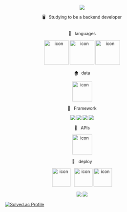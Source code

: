 
<p align="center">
<img src="https://capsule-render.vercel.app/api?type=waving&color=6182df&height=180&section=header&text=jjiione&fontSize=90" />
  </p>


<div align='center'> 🖥&nbsp&nbsp&nbspStudying to be a backend developer</div>

<br>
<p align="center">
📑&nbsp&nbsp&nbsplanguages
  </p>
<p align="center">
<img alt= "icon" wide="80" height="80" src ="https://techstack-generator.vercel.app/js-icon.svg">
<img alt= "icon" wide="80" height="80" src ="https://techstack-generator.vercel.app/python-icon.svg">
<img alt= "icon" wide="80" height="80" src ="https://techstack-generator.vercel.app/java-icon.svg">
  </p>
 <p align="center">
🏠&nbsp&nbspdata
  </p>
<p align="center">
<img alt= "icon" wide="65" height="65" src ="https://techstack-generator.vercel.app/mysql-icon.svg">
 
  </p> 
  
  <p align="center">
🛵 &nbsp&nbspFramework
  </p>
<p align="center">
  <img src="https://img.shields.io/badge/Spring-000000?logo=Spring">
  <img src="https://img.shields.io/badge/SpringBoot-FFFFFF?logo=SpringBoot">
  <img src="https://img.shields.io/badge/Flutter-02569B?logo=Flutter">
  <img src="https://img.shields.io/badge/Vue.js-FC08D?logo=Vue.js">
  
  </p>
  
<p align="center">
🛵 &nbsp&nbspAPIs
  </p>
<p align="center">
<img alt= "icon" wide="65" height="65" src ="https://techstack-generator.vercel.app/restapi-icon.svg">
  </p>
<p align="center">
🚀 &nbsp&nbspdeploy
  </p>
<p align="center">
<img alt= "icon" wide="60" height="60" src="https://techstack-generator.vercel.app/aws-icon.svg">
&nbsp
<img alt= "icon" wide="60" height="60" src="https://lirp.cdn-website.com/aa0ef369/dms3rep/multi/opt/google-cloud-icon-570w.png">
<img alt= "icon" wide="60" height="60" src ="https://techstack-generator.vercel.app/github-icon.svg">
  
</p>
<p align="center">
<img src="https://img.shields.io/badge/Firebase-FFFFFF?logo=Firebase">
 <img src="https://img.shields.io/badge/Gitlab-000000?logo=Gitlab">
  </p>

[![Solved.ac Profile](http://mazassumnida.wtf/api/v2/generate_badge?boj=javva)](https://solved.ac/javva/)

<!--
<div>
<img src="https://github-readme-stats.vercel.app/api?username=yeongkyo1997&show_icons=true&count_private=true&theme=swift" height="150">
<img src="https://github-readme-stats.vercel.app/api/top-langs/?username=yeongkyo1997&layout=compact&hide_border=true&theme=swift" height="150">
</div>
-->

<!--
**jjiione/jjiione** is a ✨ _special_ ✨ repository because its `README.md` (this file) appears on your GitHub profile.

Here are some ideas to get you started:

- 🔭 I’m currently working on ...
- 🌱 I’m currently learning ...
- 👯 I’m looking to collaborate on ...
- 🤔 I’m looking for help with ...
- 💬 Ask me about ...
- 📫 How to reach me: ...
- 😄 Pronouns: ...
- ⚡ Fun fact: ...
-->
